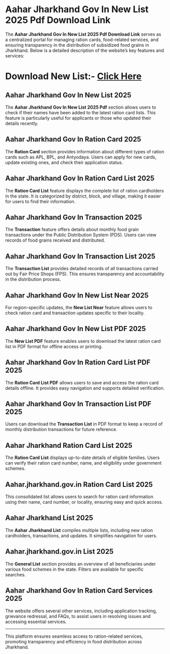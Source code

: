 # Aahar Jharkhand Gov In New List 2025 Pdf Download Link

The **Aahar Jharkhand Gov In New List 2025 Pdf Download Link** serves as a centralized portal for managing ration cards, food-related services, and ensuring transparency in the distribution of subsidized food grains in Jharkhand. Below is a detailed description of the website’s key features and services:
# Download New List:- [Click Here](https://mera-ration.in/)
## Aahar Jharkhand Gov In New List 2025  
The **Aahar Jharkhand Gov In New List 2025 Pdf** section allows users to check if their names have been added to the latest ration card lists. This feature is particularly useful for applicants or those who updated their details recently.

## Aahar Jharkhand Gov In Ration Card 2025  
The **Ration Card** section provides information about different types of ration cards such as APL, BPL, and Antyodaya. Users can apply for new cards, update existing ones, and check their application status.

## Aahar Jharkhand Gov In Ration Card List 2025 
The **Ration Card List** feature displays the complete list of ration cardholders in the state. It is categorized by district, block, and village, making it easier for users to find their information.

## Aahar Jharkhand Gov In Transaction 2025  
The **Transaction** feature offers details about monthly food grain transactions under the Public Distribution System (PDS). Users can view records of food grains received and distributed.

## Aahar Jharkhand Gov In Transaction List 2025  
The **Transaction List** provides detailed records of all transactions carried out by Fair Price Shops (FPS). This ensures transparency and accountability in the distribution process.

## Aahar Jharkhand Gov In New List Near 2025 
For region-specific updates, the **New List Near** feature allows users to check ration card and transaction updates specific to their locality. 

## Aahar Jharkhand Gov In New List PDF 2025 
The **New List PDF** feature enables users to download the latest ration card list in PDF format for offline access or printing.

## Aahar Jharkhand Gov In Ration Card List PDF 2025  
The **Ration Card List PDF** allows users to save and access the ration card details offline. It provides easy navigation and supports detailed verification.

## Aahar Jharkhand Gov In Transaction List PDF 2025 
Users can download the **Transaction List** in PDF format to keep a record of monthly distribution transactions for future reference.

## Aahar Jharkhand Ration Card List 2025 
The **Ration Card List** displays up-to-date details of eligible families. Users can verify their ration card number, name, and eligibility under government schemes.

## Aahar.jharkhand.gov.in Ration Card List 2025 
This consolidated list allows users to search for ration card information using their name, card number, or locality, ensuring easy and quick access.

## Aahar Jharkhand List 2025  
The **Aahar Jharkhand List** compiles multiple lists, including new ration cardholders, transactions, and updates. It simplifies navigation for users.

## Aahar.jharkhand.gov.in List 2025 
The **General List** section provides an overview of all beneficiaries under various food schemes in the state. Filters are available for specific searches.

## Aahar Jharkhand Gov In Ration Card Services 2025  
The website offers several other services, including application tracking, grievance redressal, and FAQs, to assist users in resolving issues and accessing essential services.

---

This platform ensures seamless access to ration-related services, promoting transparency and efficiency in food distribution across Jharkhand.
